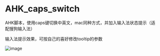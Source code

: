 # AHK_caps_switch
AHK脚本，使用caps键切换中英文，mac同种方式，并加入输入法状态提示（适配搜狗输入法）



输入法提示效果，可按自己的喜好修改tooltip的参数

![image](https://user-images.githubusercontent.com/46323092/164967896-1461f198-0236-4fc8-8d7f-ca8253908ac3.png)


